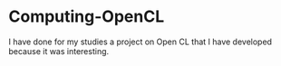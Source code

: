 # Computing-OpenCL
I have done for my studies a project on Open CL that I have developed because it was interesting.
